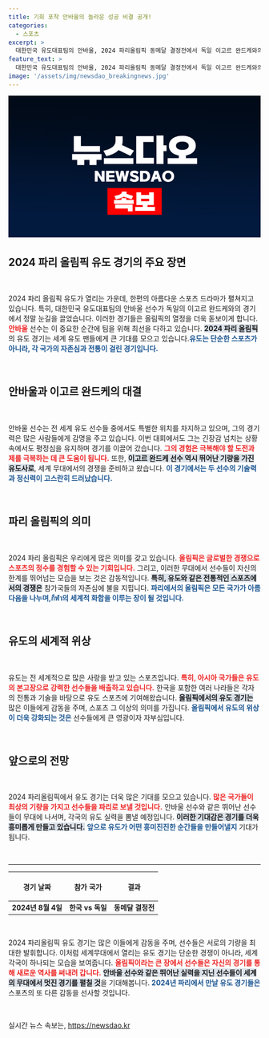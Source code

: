 ```yaml
---
title: 기회 포착 안바울의 놀라운 성공 비결 공개!
categories:
  - 스포츠
excerpt: >
  대한민국 유도대표팀의 안바울, 2024 파리올림픽 동메달 결정전에서 독일 이고르 완드케와의 짜릿한 대결! 승리의 순간을 놓치지 마세요!
feature_text: >
  대한민국 유도대표팀의 안바울, 2024 파리올림픽 동메달 결정전에서 독일 이고르 완드케와의 짜릿한 대결! 승리의 순간을 놓치지 마세요!
image: '/assets/img/newsdao_breakingnews.jpg'
---
```


<p><img src="/assets/img/newsdao_breakingnews.jpg" alt="flaretime 속보" /></p>

<h2 data-ke-size="size26">2024 파리 올림픽 유도 경기의 주요 장면</h2>

<p data-ke-size="size16">&nbsp;</p>

<p data-ke-size="size16">2024 파리 올림픽 유도가 열리는 가운데, 한편의 아름다운 스포츠 드라마가 펼쳐지고 있습니다. 특히, 대한민국 유도대표팀의 안바울 선수가 독일의 이고르 완드케와의 경기에서 정말 눈길을 끌었습니다. 이러한 경기들은 올림픽의 열정을 더욱 돋보이게 합니다. <b><span style="color: #ee2323;">안바울</span></b> 선수는 이 중요한 순간에 팀을 위해 최선을 다하고 있습니다. <b><span style="background-color: #21538527;">2024 파리 올림픽</span></b>의 유도 경기는 세계 유도 팬들에게 큰 기대를 모으고 있습니다.<b><span style="color: #1a5490;">유도는 단순한 스포츠가 아니라, 각 국가의 자존심과 전통이 걸린 경기입니다.</span></b></p>

<p data-ke-size="size16">&nbsp;</p>

<h2 data-ke-size="size26">안바울과 이고르 완드케의 대결</h2>

<p data-ke-size="size16">&nbsp;</p>

<p data-ke-size="size16">안바울 선수는 전 세계 유도 선수들 중에서도 특별한 위치를 차지하고 있으며, 그의 경기력은 많은 사람들에게 감명을 주고 있습니다. 이번 대회에서도 그는 긴장감 넘치는 상황 속에서도 평정심을 유지하며 경기를 이끌어 갔습니다. <b><span style="color: #ee2323;">그의 경험은 극복해야 할 도전과제를 극복하는 데 큰 도움이 됩니다.</span></b> 또한, <b><span style="background-color: #21538527;">이고르 완드케 선수 역시 뛰어난 기량을 가진 유도사로</span></b>, 세계 무대에서의 경쟁을 준비하고 왔습니다. <b><span style="color: #1a5490;">이 경기에서는 두 선수의 기술력과 정신력이 고스란히 드러났습니다.</span></b></p>

<p data-ke-size="size16">&nbsp;</p>

<h2 data-ke-size="size26">파리 올림픽의 의미</h2>

<p data-ke-size="size16">&nbsp;</p>

<p data-ke-size="size16">2024 파리 올림픽은 우리에게 많은 의미를 갖고 있습니다. <b><span style="color: #ee2323;">올림픽은 글로벌한 경쟁으로 스포츠의 정수를 경험할 수 있는 기회입니다.</span></b> 그리고, 이러한 무대에서 선수들이 자신의 한계를 뛰어넘는 모습을 보는 것은 감동적입니다. <b><span style="background-color: #21538527;">특히, 유도와 같은 전통적인 스포츠에서의 경쟁은</span></b> 참가국들의 자존심에 불을 지핍니다. <b><span style="color: #1a5490;">파리에서의 올림픽은 모든 국가가 아름다움을 나누며,กีฬา의 세계적 화합을 이루는 장이 될 것입니다.</span></b></p>

<p data-ke-size="size16">&nbsp;</p>

<h2 data-ke-size="size26">유도의 세계적 위상</h2>

<p data-ke-size="size16">&nbsp;</p>

<p data-ke-size="size16">유도는 전 세계적으로 많은 사랑을 받고 있는 스포츠입니다. <b><span style="color: #ee2323;">특히, 아시아 국가들은 유도의 본고장으로 강력한 선수들을 배출하고 있습니다.</span></b> 한국을 포함한 여러 나라들은 각자의 전통과 기술을 바탕으로 유도 스포츠에 기여해왔습니다. <b><span style="background-color: #21538527;">올림픽에서의 유도 경기는</span></b> 많은 이들에게 감동을 주며, 스포츠 그 이상의 의미를 가집니다. <b><span style="color: #1a5490;">올림픽에서 유도의 위상이 더욱 강화되는 것은</span></b> 선수들에게 큰 영광이자 자부심입니다.</p>

<p data-ke-size="size16">&nbsp;</p>

<h2 data-ke-size="size26">앞으로의 전망</h2>

<p data-ke-size="size16">&nbsp;</p>

<p data-ke-size="size16">2024 파리올림픽에서 유도 경기는 더욱 많은 기대를 모으고 있습니다. <b><span style="color: #ee2323;">많은 국가들이 최상의 기량을 가지고 선수들을 파리로 보낼 것입니다.</span></b> 안바울 선수와 같은 뛰어난 선수들이 무대에 나서며, 각국의 유도 실력을 뽐낼 예정입니다. <b><span style="background-color: #21538527;">이러한 기대감은 경기를 더욱 흥미롭게 만들고 있습니다.</span></b> <b><span style="color: #1a5490;">앞으로 유도가 어떤 흥미진진한 순간들을 만들어낼지</span></b> 기대가 됩니다.</p>

<p data-ke-size="size16">&nbsp;</p>

<hr>

<table style="width: 100%; border-collapse: collapse;">
    <thead>
        <tr>
            <th style="text-align: center; height: 50px;"><b>경기 날짜</b></th>
            <th style="text-align: center; height: 50px;"><b>참가 국가</b></th>
            <th style="text-align: center; height: 50px;"><b>결과</b></th>
        </tr>
    </thead>
    <tbody>
        <tr>
            <td style="text-align: center; height: 17px;"><b>2024년 8월 4일</b></td>
            <td style="text-align: center; height: 17px;"><b>한국 vs 독일</b></td>
            <td style="text-align: center; height: 17px;"><b>동메달 결정전</b></td>
        </tr>
    </tbody>
</table>

<p data-ke-size="size16">&nbsp;</p> 

<p data-ke-size="size16">2024 파리올림픽 유도 경기는 많은 이들에게 감동을 주며, 선수들은 서로의 기량을 최대한 발휘합니다. 이처럼 세계무대에서 열리는 유도 경기는 단순한 경쟁이 아니라, 세계 각국이 하나되는 모습을 보여줍니다. <b><span style="color: #ee2323;">올림픽이라는 큰 장에서 선수들은 자신의 경기를 통해 새로운 역사를 써내려 갑니다.</span></b> <b><span style="background-color: #21538527;">안바울 선수와 같은 뛰어난 실력을 지닌 선수들이 세계의 무대에서 멋진 경기를 펼칠 것</span></b>을 기대해봅니다. <b><span style="color: #1a5490;">2024년 파리에서 만날 유도 경기들은</span></b> 스포츠의 또 다른 감동을 선사할 것입니다. </p>

<p data-ke-size="size16">&nbsp;</p>
실시간 뉴스 속보는, <a href="https://newsdao.kr" rel="dofollow">https://newsdao.kr</a>


